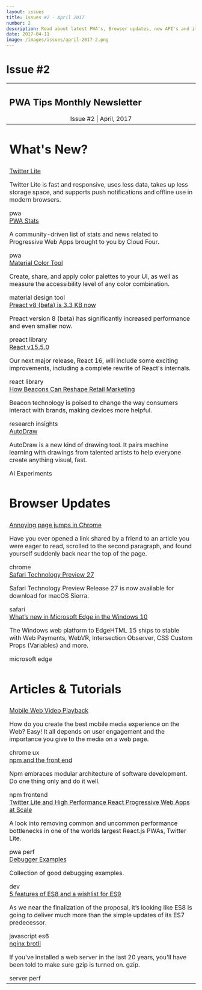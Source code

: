```yaml
---
layout: issues
title: Issues #2 - April 2017
number: 2
description: Read about latest PWA's, Browser updates, new API's and its improvements in your inbox
date: 2017-04-11
image: /images/issues/april-2017-2.png
---
```


<h1 class="title">Issue #2</h1>

<center>
    <table align="center" border="0" cellpadding="0" cellspacing="0" height="100%" width="100%" class="table">
      <tr>
        <td>
          <div class="table__banner">
            <h2>PWA Tips Monthly Newsletter</h2>
            <div class="table__banner-bottom">
              <center>Issue #2 <span> | </span> April, 2017</center>  
            </div>
          </div>
        </td>
      </tr>
      <tbody>
        <tr>
          <td><h1>What's New?</h1></td>
        </tr>
        <tr>
          <td>
            <div class="table__container">
              <div class="table__content">
                <a href="https://blog.twitter.com/2017/how-we-built-twitter-lite" target="_blank">Twitter Lite</a>
                <p>Twitter Lite is fast and responsive, uses less data, takes up less storage space, and supports push notifications and offline use in modern browsers.</p>
                <span class="tag pwa">pwa</span>
              </div>
              <div class="table__content">
                <a href="https://www.pwastats.com/" target="_blank">PWA Stats</a>
                <p>A community-driven list of stats and news related to Progressive Web Apps brought to you by Cloud Four.</p>
                <span class="tag pwa">pwa</span>
              </div>
              <div class="table__content">
                <a href="https://material.io/color/" target="_blank">Material Color Tool</a>
                <p>Create, share, and apply color palettes to your UI, as well as measure the accessibility level of any color combination.</p>
                <span class="tag material">material design</span> <span class="tag tool">tool</span>
              </div>
              <div class="table__content">
                <a href="https://github.com/developit/preact/releases/tag/8.0.0" target="_blank">Preact v8 (beta) is 3.3 KB now</a>
                <p>Preact version 8 (beta) has significantly increased performance and even smaller now.</p>
                <span class="tag preact">preact</span> <span class="tag">library</span>
              </div>
              <div class="table__content">
                <a href="https://facebook.github.io/react/blog/2017/04/07/react-v15.5.0.html" target="_blank">React v15.5.0</a>
                <p>Our next major release, React 16, will include some exciting improvements, including a complete rewrite of React's internals.</p>
                <span class="tag react">react</span> <span class="tag">library</span>
              </div>
              <div class="table__content">
                <a href="https://www.thinkwithgoogle.com/articles/retail-marketing-beacon-technology.html" target="_blank">How Beacons Can Reshape Retail Marketing</a>
                <p>Beacon technology is poised to change the way consumers interact with brands, making devices more helpful.</p>
                <span class="tag research">research</span> <span class="tag">insights</span>
              </div>
              <div class="table__content">
                <a href="autodraw.com" target="_blank">AutoDraw</a>
                <p>AutoDraw is a new kind of drawing tool. It pairs machine learning with drawings from talented artists to help everyone create anything visual, fast.</p>
                <span class="tag ai">AI Experiments</span>
              </div>
            </div>
          </td>
        </tr>
        <tr>
          <td><h1>Browser Updates</h1></td>
        </tr>
        <tr>
          <td>
            <div class="table__container clearfix">
             <div class="table__content">
                <a href="https://blog.google/products/chrome/taking-aim-annoying-page-jumps-chrome/" target="_blank">Annoying page jumps in Chrome</a>
                <p>Have you ever opened a link shared by a friend to an article you were eager to read, scrolled to the second paragraph, and found yourself suddenly back near the top of the page.</p>
                <span class="tag chrome">chrome</span>
              </div>
              <div class="table__content">
                <a href="https://webkit.org/blog/7497/release-notes-for-safari-technology-preview-27/" target="_blank">Safari Technology Preview 27</a>
                <p>Safari Technology Preview Release 27 is now available for download for macOS Sierra.</p>
                <span class="tag safari">safari</span>
              </div>
              <div class="table__content">
                <a href="https://blogs.windows.com/msedgedev/2017/04/11/introducing-edgehtml-15/" target="_blank">What’s new in Microsoft Edge in the Windows 10</a>
                <p>The Windows web platform to EdgeHTML 15 ships to stable with Web Payments, WebVR, Intersection Observer, CSS Custom Props (Variables) and more.</p>
                <span class="tag edge">microsoft edge</span>
              </div>
            </div>
          </td>
        </tr>
        <tr>
          <td><h1>Articles & Tutorials</h1></td>
        </tr>
        <tr>
          <td>
            <div class="table__container clearfix">
              <div class="table__content">
                <a href="https://developers.google.com/web/fundamentals/media/mobile-web-video-playback" target="_blank">Mobile Web Video Playback</a>
                <p>How do you create the best mobile media experience on the Web? Easy! It all depends on user engagement and the importance you give to the media on a web page.</p>
                <span class="tag">chrome</span> <span class="tag ux">ux</span>
              </div>
              <div class="table__content">
                <a href="https://medium.com/dailyjs/npm-and-the-front-end-950c79fc22ce" target="_blank">npm and the front end</a>
                <p>Npm embraces modular architecture of software development. Do one thing only and do it well.</p>
                <span class="tag npm">npm</span> <span class="tag frontend">frontend</span>
              </div>
              <div class="table__content">
                <a href="https://medium.com/@paularmstrong/twitter-lite-and-high-performance-react-progressive-web-apps-at-scale-d28a00e780a3" target="_blank">Twitter Lite and High Performance React Progressive Web Apps at Scale</a>
                <p>A look into removing common and uncommon performance bottlenecks in one of the worlds largest React.js PWAs, Twitter Lite.</p>
                <span class="tag pwa">pwa</span> <span class="tag perf">perf</span>
              </div>
              <div class="table__content">
                <a href="https://devtools-html.github.io/debugger-examples/" target="_blank">Debugger Examples</a>
                <p>Collection of good debugging examples.</p>
                <span class="tag dev">dev</span>
              </div>
              <div class="table__content">
                <a href="https://www.sitepen.com/blog/2017/03/21/the-5-features-of-es8-and-a-wishlist-for-es9/" target="_blank">5 features of ES8 and a wishlist for ES9</a>
                <p>As we near the finalization of the proposal, it’s looking like ES8 is going to deliver much more than the simple updates of its ES7 predecessor.</p>
                <span class="tag es6">javascript</span> <span class="tag es6">es6</span>
              </div>
              <div class="table__content">
                <a href="https://certsimple.com/blog/nginx-brotli" target="_blank">nginx brotli</a>
                <p>If you've installed a web server in the last 20 years, you'll have been told to make sure gzip is turned on. gzip.</p>
                <span class="tag server">server</span> <span class="tag perf">perf</span>
              </div>
            </div>
          </td>
        </tr>
      </tbody>
    </table>
  </center> 
